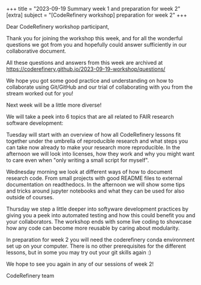 +++
title = "2023-09-19 Summary week 1 and preparation for week 2" 
[extra] 
subject = "[CodeRefinery workshop] preparation for week 2" 
+++

Dear CodeRefinery workshop participant,

Thank you for joining the workshop this week, and for all the wonderful questions we got  from you 
and hopefully could answer sufficiently in our collaborative document.

All these questions and answers from this week are archived at https://coderefinery.github.io/2023-09-19-workshop/questions/

We hope you got some good practice and understanding on how to collaborate using Git/GitHub and 
our trial of collaborating with you from the stream worked out for you!

Next week will be a little more diverse! 

We will take a peek into 6 topics that are all related to FAIR research software development: 

Tuesday will start with an overview of how all CodeRefinery lessons fit together under the umbrella of reproducible research 
and what steps you can take now already to make your research more reproducible. In the afternoon we will look into licenses, 
how they work and why you might want to care even when "only writing a small script for myself". 

Wednesday morning we look at different ways of how to document research code. From small projects with good README files to 
external documentation on readthedocs. In the afternoon we will show some tips and tricks around jupyter notebooks and what 
they can be used for also outside of courses.

Thursday we step a little deeper into softyware development practices by giving you a peek into automated testing and how this
could benefit you and your collaborators. The workshop ends with some live coding to showcase how any code can become more reusable 
by caring about modularity. 

In preparation for week 2 you will need the coderefinery conda environment set up on your computer. 
There is no other prerequisites for the different lessons, but in some you may try out your git skills again :)

We hope to see you again in any of our sessions of week 2!

CodeRefinery team
